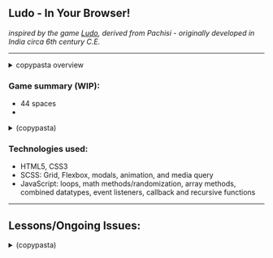 ## Ludo - In Your Browser!

*inspired by the game [Ludo](https://en.wikipedia.org/wiki/Ludo_(board_game)), derived from Pachisi - originally developed in India circa 6th century C.E.*

___
<details>
  <summary>copypasta overview</summary>
  
Pandemic is a cooperative strategy game where multiple players work to cure four dangerous diseases before they take over the world. In this adaptation, two players are up against four deadly diseases. With each turn, they draw a new card which offers potential for treating or curing disease, but they also confront a new disease infection site.
</details>

### Game summary (WIP):
 - 44 spaces
 - 
<details>
  <summary>(copypasta)</summary>
 48 worldwide cities are displayed on a central console. Four diseases are endemic in the game universe, each represented by a different color (yellow, blue, black, and red). The goal of the game is to cure all four diseases before one of them takes over the world. Players work together to accomplish this goal: humanity's fate is in the balance!
Players are dealt a random starting hand of four cards each. Each card represents a city. Toggling headers and button texts cue gameplay. On each turn, the player clicks the "Draw Cards" button to draw a new random card to add to their hand. Next, they click the "Infect" button to infect a new city. If either player has the card for the infected city in their hand, they turn this card in to treat the disease (indicated by doctor symbol). Otherwise, the infected city remains infected (indicated by a biohazard symbol). Randomly inserted throughout the player deck are Epidemic cards, which create a bonus triple infection instead of supplying a new city card. The game ends when one of the following conditions is met:
**Win Condition:** each disease (yellow, blue, black, and red) is cured. This is accomplished by players collecting sets of five city cards in the respective colors
**Lose Conditions:** the 12 countries afflicted by any single disease are all wiped out, leaving this disease to take over the world, OR the players run out of player cards.
</details>

### Technologies used:
- HTML5, CSS3
- SCSS: Grid, Flexbox, modals, animation, and media query
- JavaScript: loops, math methods/randomization, array methods, combined datatypes, event listeners, callback and recursive functions
___
## Lessons/Ongoing Issues:

<details>
  <summary>(copypasta)</summary>
  
### Creating a responsive, interactive map in the browser
  - At first, I tried using media queries to adjust event handler locations for each city over a static map background. This was nearly impossible with 48 different locations!
  - Next, I created a static diagram of the city locations with a gigantic table underneath to store the data. I realized that tables are the WORST and my page was too busy/cluttered.
  - Then I spent many hours trying to create an interactive map from scratch with the Google Developer Data Visualization tools. If I had unlimited time to devote to this project, I would have continued, but I decided to take a step back to focus more on my gameplay logic with the time remaining.
  - Final compromise: I created a map with "Snazzy Maps" online repository which provides a simpler visual representation of city locations. Unfortunately, interacting with this map does not affect gameplay.
  
 ### Focusing on user experience
  - At first I approached this project as a strict adaptation of the Pandemic board game. Over time I came to realize that this was not a good idea. Even after eliminating some of the trickier elements, trying to literally translate a complex strategy game onto the computer screen didn't make sense: the page was completely cluttered, and even someone who had played the board game before would not have understood how to interact with the site. It was as though I was trying to adapt a book into a movie, and shot each scene as a literal transcript of the written page: it was exhausting to make and exhausting for the user. 
  - Lesson learned: when you are adapting something into an application, whether it's a board game or a client's desired specifications, don't try to translate it line-by-line. Consider user experience first, and adapt from there.
  - Current status: I'm not 100% happy with how my user experience turned out: I think I could simplify gameplay and the user interface a lot more in the future. Incorporating an interactive map (see above) would help a lot.

</details>
